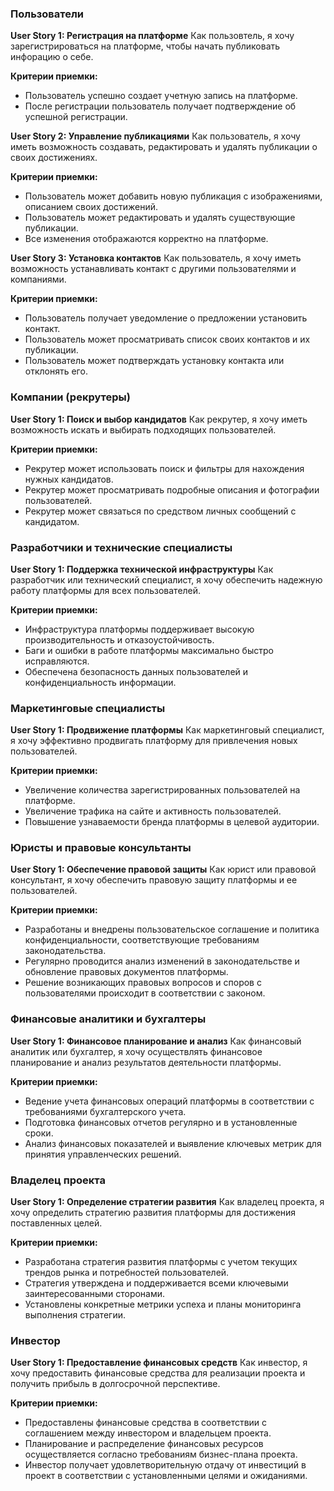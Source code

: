 ### Пользователи

**User Story 1: Регистрация на платформе**
Как пользовтель, я хочу зарегистрироваться на платформе, чтобы начать публиковать инфорацию о себе.

**Критерии приемки:**

- Пользователь успешно создает учетную запись на платформе.
- После регистрации пользователь получает подтверждение об успешной регистрации.

**User Story 2: Управление публикациями**
Как пользователь, я хочу иметь возможность создавать, редактировать и удалять публикации о своих достижениях.

**Критерии приемки:**

- Пользователь может добавить новую публикация с изображениями, описанием своих достижений.
- Пользователь может редактировать и удалять существующие публикации.
- Все изменения отображаются корректно на платформе.

**User Story 3: Установка контактов**
Как пользователь, я хочу иметь возможность устанавливать контакт с другими пользователями и компаниями.

**Критерии приемки:**

- Пользователь получает уведомление о предложении установить контакт.
- Пользователь может просматривать список своих контактов и их публикации.
- Пользователь может подтверждать установку контакта или отклонять его.

### Компании (рекрутеры)

**User Story 1: Поиск и выбор кандидатов**
Как рекрутер, я хочу иметь возможность искать и выбирать подходящих пользователей.

**Критерии приемки:**

- Рекрутер может использовать поиск и фильтры для нахождения нужных кандидатов.
- Рекрутер может просматривать подробные описания и фотографии пользователей.
- Рекрутер может связаться по средством личных сообщений с кандидатом.

### Разработчики и технические специалисты

**User Story 1: Поддержка технической инфраструктуры**
Как разработчик или технический специалист, я хочу обеспечить надежную работу платформы для всех пользователей.

**Критерии приемки:**

- Инфраструктура платформы поддерживает высокую производительность и отказоустойчивость.
- Баги и ошибки в работе платформы максимально быстро исправляются.
- Обеспечена безопасность данных пользователей и конфиденциальность информации.

### Маркетинговые специалисты

**User Story 1: Продвижение платформы**
Как маркетинговый специалист, я хочу эффективно продвигать платформу для привлечения новых пользователей.

**Критерии приемки:**

- Увеличение количества зарегистрированных пользователей на платформе.
- Увеличение трафика на сайте и активность пользователей.
- Повышение узнаваемости бренда платформы в целевой аудитории.

### Юристы и правовые консультанты

**User Story 1: Обеспечение правовой защиты**
Как юрист или правовой консультант, я хочу обеспечить правовую защиту платформы и ее пользователей.

**Критерии приемки:**

- Разработаны и внедрены пользовательское соглашение и политика конфиденциальности, соответствующие требованиям
  законодательства.
- Регулярно проводится анализ изменений в законодательстве и обновление правовых документов платформы.
- Решение возникающих правовых вопросов и споров с пользователями происходит в соответствии с законом.

### Финансовые аналитики и бухгалтеры

**User Story 1: Финансовое планирование и анализ**
Как финансовый аналитик или бухгалтер, я хочу осуществлять финансовое планирование и анализ результатов деятельности
платформы.

**Критерии приемки:**

- Ведение учета финансовых операций платформы в соответствии с требованиями бухгалтерского учета.
- Подготовка финансовых отчетов регулярно и в установленные сроки.
- Анализ финансовых показателей и выявление ключевых метрик для принятия управленческих решений.

### Владелец проекта

**User Story 1: Определение стратегии развития**
Как владелец проекта, я хочу определить стратегию развития платформы для достижения поставленных целей.

**Критерии приемки:**

- Разработана стратегия развития платформы с учетом текущих трендов рынка и потребностей пользователей.
- Стратегия утверждена и поддерживается всеми ключевыми заинтересованными сторонами.
- Установлены конкретные метрики успеха и планы мониторинга выполнения стратегии.

### Инвестор

**User Story 1: Предоставление финансовых средств**
Как инвестор, я хочу предоставить финансовые средства для реализации проекта и получить прибыль в долгосрочной
перспективе.

**Критерии приемки:**

- Предоставлены финансовые средства в соответствии с соглашением между инвестором и владельцем проекта.
- Планирование и распределение финансовых ресурсов осуществляется согласно требованиям бизнес-плана проекта.
- Инвестор получает удовлетворительную отдачу от инвестиций в проект в соответствии с установленными целями и
  ожиданиями.
